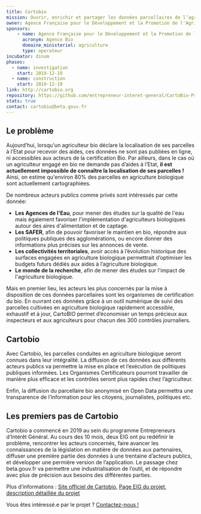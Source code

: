 ```yaml
---
title: Cartobio
mission: Ouvrir, enrichir et partager les données parcellaires de l’agriculture biologique
owner: Agence Française pour le Développement et la Promotion de l'Agriculture Biologique (Agence Bio)
sponsors: 
    - name: Agence Française pour le Développement et la Promotion de l'Agriculture Biologique
      acronym: Agence Bio
      domaine_ministeriel: agriculture
      type: operateur
incubator: dinum
phases:
  - name: investigation
    start: 2019-12-19
  - name: construction
    start: 2019-12-19
link: http://cartobio.org
repository: https://github.com/entrepreneur-interet-general/CartoBio-Presentation
stats: true
contact: cartobio@beta.gouv.fr
---
```


## Le problème

Aujourd’hui, lorsqu'un agriculteur bio déclare la localisation de ses parcelles à l’Etat pour recevoir des aides, ces données ne sont pas publiées en ligne, ni accessibles aux acteurs de la certification Bio.
Par ailleurs, dans le cas où un agriculteur engagé en bio ne demande pas d’aides à l’Etat, **il est actuellement impossible de connaître la localisation de ses parcelles !** Ainsi, on estime qu'environ 80% des parcelles en agriculture biologique sont actuellement cartographiées.

De nombreux acteurs publics comme privés sont intéressés par cette donnée:
  - **Les Agences de l'Eau**, pour mener des études sur la qualité de l'eau mais également favoriser l'implémentation d'agriculteurs biologiques autour des aires d'alimentation et de captage.
  - **Les SAFER**, afin de pouvoir favoriser le maintien en bio, répondre aux politiques publiques des agglomérations, ou encore donner des informations plus précises sur les annonces de vente.
  - **Les collectivités territoriales**, avoir accès à l’évolution historique des surfaces engagées en agriculture biologique permettrait d’optimiser les budgets futurs dédiés aux aides à l’agriculture biologique.
  - **Le monde de la recherche**, afin de mener des études sur l'impact de l'agriculture biologique.
  
Mais en premier lieu, les acteurs les plus concernés par la mise à disposition de ces données parcellaires sont les organismes de certification du bio. 
En ouvrant ces données grâce à un outil numérique de suivi des parcelles cultivées en agriculture biologique rapidement accessible, exhaustif et à jour, CartoBIO permet d’économiser un temps précieux aux inspecteurs et aux agriculteurs pour chacun des 300 contrôles journaliers.

## Cartobio
Avec Cartobio, les parcelles conduites en agriculture biologique seront connues dans leur intégralité.
La diffusion de ces données aux différents acteurs publics va permettre la mise en place et l’exécution de politiques publiques informées.
Les Organismes Certificateurs pourront travailler  de manière plus efficace et les contrôles seront plus rapides chez l’agriculteur.

Enfin, la diffusion du parcellaire bio anonymisé en Open Data permettra une transparence de l’information pour les citoyens, journalistes, politiques etc.


## Les premiers pas de Cartobio

Cartobio a commencé en 2019 au sein du programme Entrepreneurs d’Intérêt Général. Au cours des 10 mois, deux EIG ont pu redéfinir le problème, rencontrer les acteurs concernés, faire avancer les connaissances de la législation en matière de données aux partenaires, diffuser une première partie des données à une trentaine d’acteurs publics, et développer une permière version de l’application.
Le passage chez beta.gouv.fr va permettre une industrialisation de l’outil, et de répondre avec plus de précision aux besoins des différentes parties.

Plus d’informations : <a href="http://cartobio.org/" target="_blank">Site officiel de Cartobio</a>, <a href="https://entrepreneur-interet-general.etalab.gouv.fr/defis/2019/cartobio.html" target="_blank">Page EIG du projet</a>, <a href="https://hackmd.io/@lucasbio/cartobio" target="_blank">description détaillée du projet</a>


Vous êtes intéressé.e par le projet ? <a href="mailto:cartobio@beta.gouv.fr?Subject=Cartobio%20m'intéresse%20!">Contactez-nous !</a>

